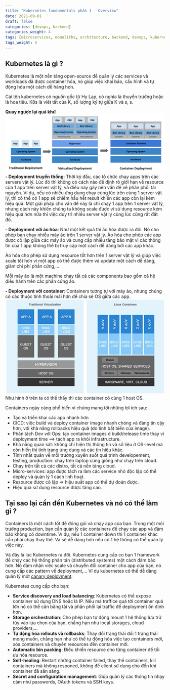 ```yaml
---
title: "Kubernetes fundamentals phần 1 - Overview"
date: 2021-09-01
draft: false
categories: [devops, backend]
categories_weight: 4
tags: [microservices, monoliths, architecture, backend, devops, kubernetes]
tags_weight: 4
---
```

## Kubernetes là gì ?
Kubernetes là một nền tảng open-source để quản lý các services và workloads đã được container hóa, nó giúp việc khai báo, cấu hình và tự động hóa một cách dễ hàng hơn.

Cái tên kubernetes có nguồn gốc từ Hy Lạp, có nghĩa là thuyền trưởng hoặc là hoa tiêu. K8s là viêt tắt của K, số lượng ký tự giữa K và s, s.

**Quay ngược lại quá khứ**
![container-evolution](/images/container_evolution.svg)
**- Deployment truyền thống**: Thời kỳ đầu, các tổ chức chạy apps trên các servers vật lý. Lúc đó thì không có cách nào để định rõ giới hạn về resource của 1 app trên server vật lý, và điều này gây nên vấn đề về phân phối tài nguyên. Ví dụ, nếu có nhiều ứng dụng chạy cùng lúc trên cùng 1 server vật lý, thì có thể có 1 app sẽ chiếm hầu hết result khiến các app còn lại kém hiệu quả. Một giải pháp cho vấn đề này là chỉ chạy 1 app trên 1 server vật lý, nhưng cách này khiến chúng ta không scale được vì sử dụng resource kém hiệu quả hơn nữa thì việc duy trì nhiều server vật lý cùng lúc cũng rất đắt đỏ.

**- Deployment với ảo hóa**: Như một kết quả thì ảo hóa được ra đời. Nó cho phép bạn chạy nhiều máy ảo trên 1 server vật lý. Ảo hóa cho phép các app được cô lập giữa các máy ảo và cung cấp nhiều tầng bảo mật vì các thông tin của 1 app không thể bị truy cập một cách dễ dàng bởi các app khác.

Ảo hóa cho phép sử dụng resource tốt hơn trên 1 server vật lý và giúp việc scale tốt hơn vì một app có thể được thêm và update một cách dễ dàng, giảm chi phí phần cứng,... 

Mỗi máy ảo là một machine chạy tất cả các components bao gồm cả hệ điều hành trên các phần cứng ảo.

**- Deployment với container**: Containers tương tự với máy ảo, nhưng chúng có các thuộc tính thoải mái hơn để chia sẻ OS giữa các app.
![container](/images/WhatIsALinuxContainer_Image.webp)
Như hình ở trên ta có thể thấy thì các container có cùng 1 host OS.

Containers ngày càng phổ biến vì chúng mang tới những lợi ích sau:
- Tạo và triển khai các app nhanh hơn
- CICD: việc build và deploy container image nhanh chóng và đáng tin cậy hơn, với khả năng rollbacks hiệu quả (do tính bất biến của image).
- Phân tách Dev với Ops: tạo container images ở build/release time thay vì deployment time ==> tách app ra khỏi infrastructure.
- Khả năng quan sát: không chỉ hiện thị thông tin và số liệu ở OS-level mà còn hiển thị tình trạng ứng dụng và các tín hiệu khác.
- Tính nhất quán về môi trường xuyên suốt quá trình developement, testing, production: chạy trên laptop cũng giống như chạy trên cloud.
- Chạy trên tất cả các distro, tất cả nền tảng cloud.
- Micro-services: app được tách ra làm các service nhỏ độc lập có thể deploy và quản lý 1 cách linh hoạt.
- Resource được cô lập => hiệu suất app có thể dự đoán được.
- Hiệu quả sử dụng resource được tăng cao.

## Tại sao lại cần đến Kubernetes và nó có thể làm gì ?
Containers là một cách tốt để đóng gói và chạy app của bạn. Trong một môi trường production, bạn cần quản lý các containers để chạy các app và đảm bảo không có downtime. Ví dụ, nếu 1 container down thì 1 container khác cần phải chạy thay thế. Và sẽ dễ dàng hơn nếu có 1 hệ thống có thể quản lý việc này.

Và đây là lúc Kubernetes ra đời. Kubernetes cung cấp co bạn 1 framework để chạy các hệ thống phân tán (distributed systems) một cách đảm bảo hơn. Nó đảm nhận việc scale và chuyển đổi container cho app của bạn, nó cung cấp các pattern về deployment,... Ví dụ kubernetes có thể dễ dàng quản lý một [canary deployment](/posts/devops/deployment-strategies/).

Kubernetes cung cấp cho bạn:
- **Service discovery and load balancing**: Kubernetes có thể expose container sử dụng DNS hoặc là IP. Nếu mà traffice quá tới container quá lớn nó có thể cân bằng tải và phân phối lại traffic để deployment ổn định hơn.
- **Storage orchestration**: Cho phép bạn tự động mount 1 hệ thống lưu trữ tùy vào lựa chọn của bạn, chẳng hạn như local storages, cloud providers,...
- **Tự động hóa rollouts và rollbacks**: Thay đổi trạng thái đối 1 trạng thái mong muốn, chẳng hạn như có thể tự động hóa việc tạo containers mới, xóa containers và chuyển resources đến container mới.
- **Automatic bin packing**: Điều khiển resource cho từng container để tối ưu hóa resource.
- **Self-healing**: Restart những container failed, thay thế containers, kill containers mà không responed, không để client sử dụng cho đến khi container đã sẵn sàng.
- **Secret and configuration management**: Giúp quản lý các thông tin nhạy cảm như passwords, OAuth tokens và SSH keys.